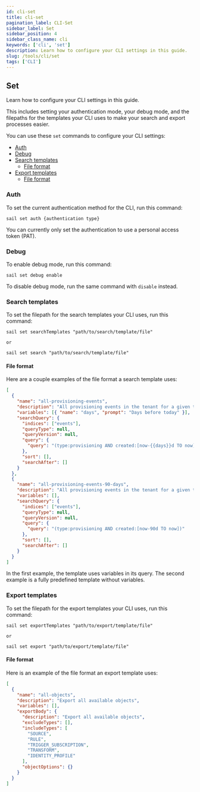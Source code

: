 ```yaml
---
id: cli-set
title: cli-set
pagination_label: CLI-Set
sidebar_label: Set
sidebar_position: 4
sidebar_class_name: cli
keywords: ['cli', 'set']
description: Learn how to configure your CLI settings in this guide. 
slug: /tools/cli/set
tags: ['CLI']
---
```


## Set

Learn how to configure your CLI settings in this guide. 

This includes setting your authentication mode, your debug mode, and the filepaths for the templates your CLI uses to make your search and export processes easier.  

You can use these `set` commands to configure your CLI settings: 

- [Auth](#auth)
- [Debug](#debug)
- [Search templates](#search-templates)
    - [File format](#file-format)
- [Export templates](#export-templates)
    - [File format](#file-format-1)

### Auth

To set the current authentication method for the CLI, run this command: 

```shell
sail set auth {authentication type}
```

You can currently only set the authentication to use a personal access token (PAT). 

### Debug

To enable debug mode, run this command: 

```shell
sail set debug enable
```

To disable debug mode, run the same command with `disable` instead. 

### Search templates

To set the filepath for the search templates your CLI uses, run this command: 

```shell
sail set searchTemplates "path/to/search/template/file"

or

sail set search "path/to/search/template/file"
```

#### File format

Here are a couple examples of the file format a search template uses: 

```json
[
  {
    "name": "all-provisioning-events",
    "description": "All provisioning events in the tenant for a given time range",
    "variables": [{ "name": "days", "prompt": "Days before today" }],
    "searchQuery": {
      "indices": ["events"],
      "queryType": null,
      "queryVersion": null,
      "query": {
        "query": "(type:provisioning AND created:[now-{{days}}d TO now])"
      },
      "sort": [],
      "searchAfter": []
    }
  },
  {
    "name": "all-provisioning-events-90-days",
    "description": "All provisioning events in the tenant for a given time range",
    "variables": [],
    "searchQuery": {
      "indices": ["events"],
      "queryType": null,
      "queryVersion": null,
      "query": {
        "query": "(type:provisioning AND created:[now-90d TO now])"
      },
      "sort": [],
      "searchAfter": []
    }
  }
]
```

In the first example, the template uses variables in its query. The second example is a fully predefined template without variables. 

### Export templates

To set the filepath for the export templates your CLI uses, run this command: 

```shell
sail set exportTemplates "path/to/export/template/file"

or

sail set export "path/to/export/template/file"
```

#### File format

Here is an example of the file format an export template uses: 
```json
[
  {
    "name": "all-objects",
    "description": "Export all available objects",
    "variables": [],
    "exportBody": {
      "description": "Export all available objects",
      "excludeTypes": [],
      "includeTypes": [
        "SOURCE",
        "RULE",
        "TRIGGER_SUBSCRIPTION",
        "TRANSFORM",
        "IDENTITY_PROFILE"
      ],
      "objectOptions": {}
    }
  }
]
```
